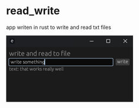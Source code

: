 # read_write
app writen in rust to write and read txt files 

![Alt text](https://github.com/Linusbuchmann/read_write/blob/master/Screenshot%202024-03-06%20153412.png "Optional title")
